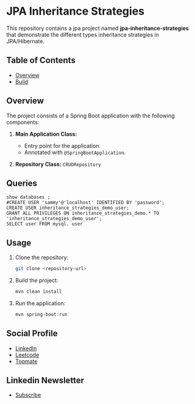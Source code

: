 # JPA Inheritance Strategies

This repository contains a jpa project named **jpa-inheritance-strategies** that demonstrate the different types inheritance strategies in JPA/Hibernate.

## Table of Contents
- [Overview](#overview)
- [Build](#build)

## Overview

The project consists of a Spring Boot application with the following components:

1. **Main Application Class:**
    - Entry point for the application.
    - Annotated with `@SpringBootApplication`.

2. **Repository Class:** `CRUDRepository`

## Queries
```mysql
show databases ;
#CREATE USER 'sammy'@'localhost' IDENTIFIED BY 'password';
CREATE USER inheritance_strategies_demo_user;
GRANT ALL PRIVILEGES ON inheritance_strategies_demo.* TO 'inheritance_strategies_demo_user';
SELECT user FROM mysql. user
```

## Usage

1. Clone the repository:

    ```bash
    git clone <repository-url>
    ```

2. Build the project:

    ```bash
    mvn clean install
    ```

3. Run the application:

    ```bash
    mvn spring-boot:run
    ```


## Social Profile
- [LinkedIn](https://www.linkedin.com/in/ashwanicse/)
- [Leetcode](https://leetcode.com/ashwani__kumar/)
- [Topmate](https://topmate.io/ashwanikumar)
## Linkedin Newsletter
- [Subscribe](https://www.linkedin.com/newsletters/7084124970443767808/)
